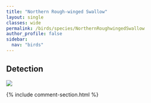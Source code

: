```yaml
---
title: "Northern Rough-winged Swallow"
layout: single
classes: wide
permalink: /birds/species/NorthernRoughwingedSwallow
author_profile: false
sidebar:
  nav: "birds"
---
```


<h2>Detection</h2>

<a href="https://beallen.github.io/DevelopmentWebsite/assets/images/birds/NorthernRoughwingedSwallow/det.jpg">
<img src="https://beallen.github.io/DevelopmentWebsite/assets/images/birds/NorthernRoughwingedSwallow/det.jpg">
</a>

{% include comment-section.html %}
